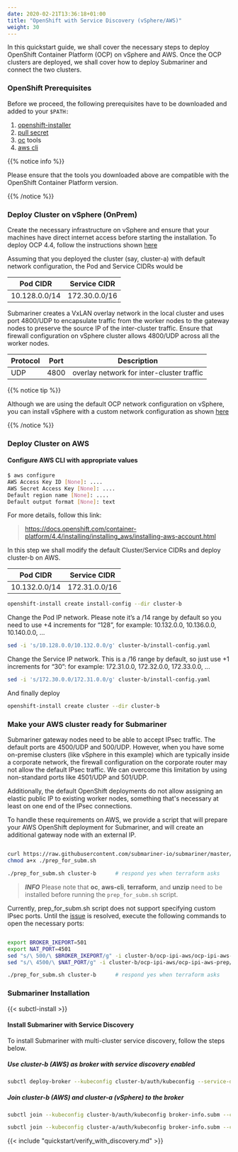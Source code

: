 ```yaml
---
date: 2020-02-21T13:36:18+01:00
title: "OpenShift with Service Discovery (vSphere/AWS)"
weight: 30
---
```


In this quickstart guide, we shall cover the necessary steps to deploy OpenShift Container Platform (OCP) on vSphere and AWS.
Once the OCP clusters are deployed, we shall cover how to deploy Submariner and connect the two clusters.

### OpenShift Prerequisites

Before we proceed, the following prerequisites have to be downloaded and added to your `$PATH:`

 1. [openshift-installer](https://cloud.redhat.com/openshift/install/aws/installer-provisioned)
 2. [pull secret](https://cloud.redhat.com/openshift/install/aws/installer-provisioned)
 3. [oc](https://cloud.redhat.com/openshift/install/aws/installer-provisioned) tools
 4. [aws cli](https://docs.aws.amazon.com/cli/latest/userguide/cli-chap-install.html)

{{% notice info %}}

Please ensure that the tools you downloaded above are compatible with the OpenShift Container Platform version.

{{% /notice %}}

### Deploy Cluster on vSphere (OnPrem)

Create the necessary infrastructure on vSphere and ensure that your machines have direct internet access before starting the installation.
To deploy OCP 4.4, follow the instructions shown
[here](https://docs.openshift.com/container-platform/4.4/installing/installing_vsphere/installing-vsphere.html)

Assuming that you deployed the cluster (say, cluster-a) with default network configuration, the Pod and Service CIDRs would be

| Pod CIDR     | Service CIDR |
|--------------|--------------|
|10.128.0.0/14 |172.30.0.0/16 |

Submariner creates a VxLAN overlay network in the local cluster and uses port 4800/UDP to encapsulate traffic from the worker nodes to the
gateway nodes to preserve the source IP of the inter-cluster traffic.
Ensure that firewall configuration on vSphere cluster allows 4800/UDP across all the worker nodes.

|  Protocol  |  Port  |     Description                              |
|------------|--------|----------------------------------------------|
|   UDP      |  4800  | overlay network for inter-cluster traffic    |

{{% notice tip %}}

Although we are using the default OCP network configuration on vSphere, you can install vSphere with a custom network configuration as shown
[here](https://red.ht/2WFjEVg)

{{% /notice %}}

### Deploy Cluster on AWS

#### Configure AWS CLI with appropriate values

```bash
$ aws configure
AWS Access Key ID [None]: ....
AWS Secret Access Key [None]: ....
Default region name [None]: ....
Default output format [None]: text
```

For more details, follow this link:

> <https://docs.openshift.com/container-platform/4.4/installing/installing_aws/installing-aws-account.html>

In this step we shall modify the default Cluster/Service CIDRs and deploy cluster-b on AWS.

| Pod CIDR     | Service CIDR |
|--------------|--------------|
|10.132.0.0/14 |172.31.0.0/16 |

```bash
openshift-install create install-config --dir cluster-b
```

Change the Pod IP network. Please note it’s a /14 range by default so you need to use +4 increments for “128”, for example: 10.132.0.0,
10.136.0.0, 10.140.0.0, ...

```bash
sed -i 's/10.128.0.0/10.132.0.0/g' cluster-b/install-config.yaml
```

Change the Service IP network. This is a /16 range by default, so just use +1 increments for “30”: for example: 172.31.0.0, 172.32.0.0,
172.33.0.0, ...

```bash
sed -i 's/172.30.0.0/172.31.0.0/g' cluster-b/install-config.yaml
```

And finally deploy

```bash
openshift-install create cluster --dir cluster-b
```

### Make your AWS cluster ready for Submariner

Submariner gateway nodes need to be able to accept IPsec traffic. The default ports are 4500/UDP and 500/UDP.
However, when you have some on-premise clusters (like vSphere in this example) which are typically inside a corporate network, the firewall
configuration on the corporate router may not allow the default IPsec traffic.
We can overcome this limitation by using non-standard ports like 4501/UDP and 501/UDP.

Additionally, the default OpenShift deployments do not allow assigning an elastic public IP
to existing worker nodes, something that's necessary at least on one end of the IPsec connections.

To handle these requirements on AWS, we provide a script that will prepare your AWS OpenShift deployment for Submariner, and will create an
additional gateway node with an external IP.

```bash

curl https://raw.githubusercontent.com/submariner-io/submariner/master/tools/openshift/ocp-ipi-aws/prep_for_subm.sh -L -O
chmod a+x ./prep_for_subm.sh

./prep_for_subm.sh cluster-b      # respond yes when terraform asks

```

> **_INFO_** Please note that  **oc**, **aws-cli**, **terraform**, and **unzip** need to be installed before running the `prep_for_subm.sh` script.

Currently, prep_for_subm.sh script does not support specifying custom IPsec ports.
Until the [issue](https://github.com/submariner-io/submariner/issues/240) is resolved, execute the following commands to open the necessary ports:

```bash

export BROKER_IKEPORT=501
export NAT_PORT=4501
sed "s/\ 500/\ $BROKER_IKEPORT/g" -i cluster-b/ocp-ipi-aws/ocp-ipi-aws-prep/ec2-resources.tf
sed "s/\ 4500/\ $NAT_PORT/g" -i cluster-b/ocp-ipi-aws/ocp-ipi-aws-prep/ec2-resources.tf

./prep_for_subm.sh cluster-b      # respond yes when terraform asks

```

### Submariner Installation

{{< subctl-install >}}

#### Install Submariner with Service Discovery

To install Submariner with multi-cluster service discovery, follow the steps below.

##### Use cluster-b (AWS) as broker with service discovery enabled

```bash
subctl deploy-broker --kubeconfig cluster-b/auth/kubeconfig --service-discovery
```

##### Join cluster-b (AWS) and cluster-a (vSphere) to the broker

```bash
subctl join --kubeconfig cluster-b/auth/kubeconfig broker-info.subm --clusterid cluster-b --ikeport 501 --nattport 4501
```

```bash
subctl join --kubeconfig cluster-a/auth/kubeconfig broker-info.subm --clusterid cluster-a --ikeport 501 --nattport 4501
```

{{< include "quickstart/verify_with_discovery.md" >}}
